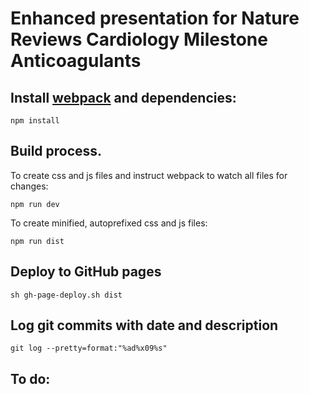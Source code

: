 # Enhanced presentation for Nature Reviews Cardiology Milestone Anticoagulants

## Install [webpack](https://webpack.js.org/) and dependencies:

	npm install

## Build process. 

To create css and js files and instruct webpack to watch all files for changes:

	npm run dev

To create minified, autoprefixed css and js files:

	npm run dist

## Deploy to GitHub pages

	sh gh-page-deploy.sh dist

## Log git commits with date and description

	git log --pretty=format:"%ad%x09%s"

## To do:


